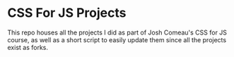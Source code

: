 # CSS For JS Projects

This repo houses all the projects I did as part of Josh Comeau's CSS for JS course, as well as a short script to easily update them since all the projects exist as forks.
